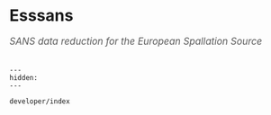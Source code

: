 # Esssans

<span style="font-size:1.2em;font-style:italic;color:#5a5a5a">
  SANS data reduction for the European Spallation Source
  </br></br>
</span>

```{toctree}
---
hidden:
---

developer/index
```
